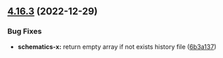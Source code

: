 ## [4.16.3](https://github.com/nontangent/ng-atomic/compare/v4.16.2...v4.16.3) (2022-12-29)


### Bug Fixes

* **schematics-x:** return empty array if not exists history file ([6b3a137](https://github.com/nontangent/ng-atomic/commit/6b3a1370bfa44f68867c0e682aa832b09c499364))
